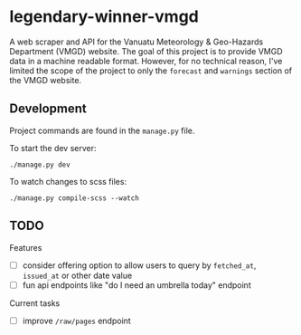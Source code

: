 # legendary-winner-vmgd

A web scraper and API for the Vanuatu Meteorology & Geo-Hazards Department (VMGD) website.
The goal of this project is to provide VMGD data in a machine readable format.
However, for no technical reason, I've limited the scope of the project to only the `forecast` and `warnings` section of the VMGD website.

## Development

Project commands are found in the `manage.py` file.

To start the dev server:

```
./manage.py dev
```

To watch changes to scss files:

```
./manage.py compile-scss --watch
```

## TODO

Features

- [ ] consider offering option to allow users to query by `fetched_at`, `issued_at` or other date value
- [ ] fun api endpoints like "do I need an umbrella today" endpoint

Current tasks

- [ ] improve `/raw/pages` endpoint
